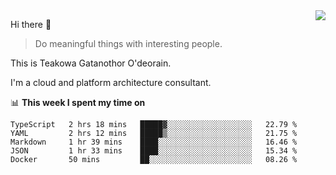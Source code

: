 <img align="right" src="https://github-readme-stats.vercel.app/api?username=Teakowa&show_icons=true&icon_color=2f80ed&text_color=718096&bg_color=ffffff&hide_title=true" />

Hi there 👋

> Do meaningful things with interesting people.

This is Teakowa Gatanothor O'deorain.

I'm a cloud and platform architecture consultant.

📊 **This week I spent my time on**
<!--START_SECTION:waka-->
```text
TypeScript   2 hrs 18 mins   █████▓░░░░░░░░░░░░░░░░░░░   22.79 % 
YAML         2 hrs 12 mins   █████▒░░░░░░░░░░░░░░░░░░░   21.75 % 
Markdown     1 hr 39 mins    ████░░░░░░░░░░░░░░░░░░░░░   16.46 % 
JSON         1 hr 33 mins    ████░░░░░░░░░░░░░░░░░░░░░   15.34 % 
Docker       50 mins         ██░░░░░░░░░░░░░░░░░░░░░░░   08.26 % 
```
<!--END_SECTION:waka-->
